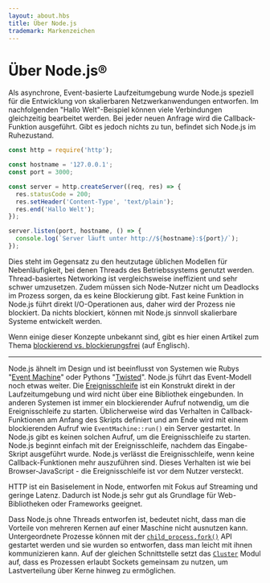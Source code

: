 ```yaml
---
layout: about.hbs
title: Über Node.js
trademark: Markenzeichen
---
```


# Über Node.js®

Als asynchrone, Event-basierte Laufzeitumgebung wurde Node.js speziell für die Entwicklung von skalierbaren Netzwerkanwendungen entworfen. Im nachfolgenden "Hallo Welt"-Beispiel können viele Verbindungen gleichzeitig bearbeitet werden. Bei jeder neuen Anfrage wird die Callback-Funktion ausgeführt. Gibt es jedoch nichts zu tun, befindet sich Node.js im Ruhezustand.

```javascript
const http = require('http');

const hostname = '127.0.0.1';
const port = 3000;

const server = http.createServer((req, res) => {
  res.statusCode = 200;
  res.setHeader('Content-Type', 'text/plain');
  res.end('Hallo Welt');
});

server.listen(port, hostname, () => {
  console.log(`Server läuft unter http://${hostname}:${port}/`);
});
```

Dies steht im Gegensatz zu den heutzutage üblichen Modellen für Nebenläufigkeit, bei denen Threads des Betriebssystems genutzt werden. Thread-basiertes Networking ist vergleichsweise ineffizient und sehr schwer umzusetzen. Zudem müssen sich Node-Nutzer nicht um Deadlocks im Prozess sorgen, da es keine Blockierung gibt. Fast keine Funktion in Node.js führt direkt I/O-Operationen aus, daher wird der Prozess nie blockiert. Da nichts blockiert, können mit Node.js sinnvoll skalierbare Systeme entwickelt werden.

Wenn einige dieser Konzepte unbekannt sind, gibt es hier einen Artikel zum Thema [blockierend vs. blockierungsfrei][] (auf Englisch).

---

Node.js ähnelt im Design und ist beeinflusst von Systemen wie Rubys "[Event Machine][]" oder Pythons "[Twisted][]". Node.js führt das Event-Modell noch etwas weiter. Die [Ereignisschleife][] ist ein Konstrukt direkt in der Laufzeitumgebung und wird nicht über eine Bibliothek eingebunden. In anderen Systemen ist immer ein blockierender Aufruf notwendig, um die Ereignisschleife zu starten. Üblicherweise wird das Verhalten in Callback-Funktionen am Anfang des Skripts definiert und am Ende wird mit einem blockierenden Aufruf wie `EventMachine::run()` ein Server gestartet. In Node.js gibt es keinen solchen Aufruf, um die Ereignisschleife zu starten. Node.js beginnt einfach mit der Ereignisschleife, nachdem das Eingabe-Skript ausgeführt wurde. Node.js verlässt die Ereignisschleife, wenn keine Callback-Funktionen mehr auszuführen sind. Dieses Verhalten ist wie bei Browser-JavaScript - die Ereignisschleife ist vor dem Nutzer versteckt.

HTTP ist ein Basiselement in Node, entworfen mit Fokus auf Streaming und geringe Latenz. Dadurch ist Node.js sehr gut als Grundlage für Web-Bibliotheken oder Frameworks geeignet.

Dass Node.js ohne Threads entworfen ist, bedeutet nicht, dass man die Vorteile von mehreren Kernen auf einer Maschine nicht ausnutzen kann. Untergeordnete Prozesse können mit der [`child_process.fork()`][] API gestartet werden und sie wurden so entworfen, dass man leicht mit ihnen kommunizieren kann. Auf der gleichen Schnittstelle setzt das [`Cluster`][] Modul auf, dass es Prozessen erlaubt Sockets gemeinsam zu nutzen, um Lastverteilung über Kerne hinweg zu ermöglichen.

[blockierend vs. blockierungsfrei]: /en/docs/guides/blocking-vs-non-blocking/
[`child_process.fork()`]: https://nodejs.org/api/child_process.html#child_process_child_process_fork_modulepath_args_options
[`Cluster`]: https://nodejs.org/api/cluster.html
[Ereignisschleife]: /en/docs/guides/event-loop-timers-and-nexttick/
[Event Machine]: https://github.com/eventmachine/eventmachine
[Twisted]: https://twistedmatrix.com/trac/

